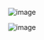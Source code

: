 ![image](https://github.com/user-attachments/assets/c29d4c2e-f13a-4ace-8821-eabb48ea1e1d)

![image](https://github.com/user-attachments/assets/ea7d80dc-0c5f-4fb6-ac3a-459754c97fee)
